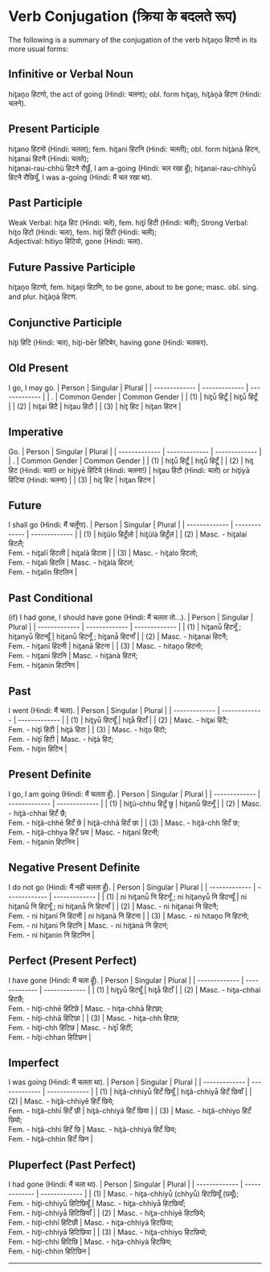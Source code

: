 # Verb Conjugation (क्रिया के बदलते रूप)
The following is a summary of the conjugation of the verb hit̥an̥o हिटणो in its more usual forms:

## Infinitive or Verbal Noun
hit̥an̥o हिटणो, the act of going (Hindi: चलना); obl. form hit̥an̥, hit̥àn̥à हिटण (Hindi: चलने).

## Present Participle
hit̥ano हिटनो (Hindi: चलता); fem. hit̥ani हिटनि (Hindi: चलती); obl. form hit̥ànà हिटन, hit̥anai हिटनै (Hindi: चलते);<br>
hit̥anai-rau-chhũ हिटनै रौछुँ, I am a-going (Hindi: चल रखा हूँ); hit̥anai-rau-chhiyū̃ हिटनै रौछियूँ, I was a-going (Hindi: मैं चल रखा था).

## Past Participle
Weak Verbal: hit̥a हिट (Hindi: चले), fem. hit̥ī हिटी (Hindi: चली); Strong Verbal: hit̥o हिटो (Hindi: चला), fem. hit̥ī हिटी (Hindi: चली);<br>
Adjectival: hitiyo हिटियो, gone (Hindi: चला).

## Future Passive Participle
hit̥an̥o हिटणो, fem. hit̥an̥i हिटणि, to be gone, about to be gone; masc. obl. sing. and plur. hit̥àn̥à हिटण.

## Conjunctive Participle
hit̥i हिटि (Hindi: चल), hit̥i-bēr हिटिबेर, having gone (Hindi: चलकर).

## Old Present
I go, I may go.
| Person | Singular | Plural |
| ------------- | ------------- | ------------- |
| . | Common Gender | Common Gender |
| (1) | hit̥ū̃ हिटूँ | hit̥ū̃ हिटूँ |
| (2) | hit̥ai हिटै | hit̥au हिटौ |
| (3) | hit̥ हिट | hit̥an हिटन |

## Imperative
Go.
| Person | Singular | Plural |
| ------------- | ------------- | ------------- |
| . | Common Gender | Common Gender |
| (1) | hit̥ū̃ हिटूँ | hit̥ū̃ हिटूँ |
| (2) | hit̥ हिट (Hindi: चल!) or hit̥iyē हिटिये (Hindi: चलना!) | hit̥au हिटौ (Hindi: चलो) or hit̥iyā हिटिया (Hindi: चलना) |
| (3) | hit̥ हिट | hit̥an हिटन |

## Future
I shall go (Hindi: मैं चलूँगा).
| Person | Singular | Plural |
| ------------- | ------------- | ------------- |
| (1) | hit̥ũlo हिटुँलो | hit̥ũlà हिटुँलऺ |
| (2) | Masc. - hit̥alai हिटलै; <br>Fem. - hit̥alī हिटली | hit̥alā हिटला |
| (3) | Masc. - hit̥alo हिटलो; <br>Fem. - hit̥ali हिटलि | Masc. - hit̥àlà हिटलऺ; <br>Fem. - hit̥alin हिटलिन |

## Past Conditional
(if) I had gone, I should have gone (Hindi: मैं चलता तो...).
| Person | Singular | Plural |
| ------------- | ------------- | ------------- |
| (1) | hit̥anū̃ हिटनूँ ; hit̥anyū̃ हिटन्यूँ | hit̥anū̃ हिटनूँ ; hit̥anā̃ हिटनाँ |
| (2) | Masc. - hit̥anai हिटनै; <br>Fem. - hit̥anī हिटनी | hit̥anā हिटना |
| (3) | Masc. - hitan̥o हिटनो; <br>Fem. - hit̥ani हिटनि | Masc. - hit̥ànà हिटनऺ; <br>Fem. - hit̥anin हिटनिन |

## Past
I went (Hindi: मैं चला).
| Person | Singular | Plural |
| ------------- | ------------- | ------------- |
| (1) | hit̥yū̃ हिट्यूँ | hit̥ā̃ हिटाँ |
| (2) | Masc. - hit̥ai हिटै; <br>Fem. - hit̥ī हिटी | hit̥ā हिटा |
| (3) | Masc. - hit̥o हिटो; <br>Fem. - hit̥ī हिटी | Masc. - hit̥à हिटऺ; <br>Fem. - hit̥in हिटिन |

## Present Definite
I go, I am going (Hindi: मैं चलता हूँ).
| Person | Singular | Plural |
| ------------- | ------------- | ------------- |
| (1) | hit̥ũ-chhu हिटुँ छु | hit̥anū̃ हिटनूँ |
| (2) | Masc. - hit̥ã-chhai हिटँ छै; <br>Fem. - hit̥ã-chhē हिटँ छे | hit̥ã-chhā हिटँ छा |
| (3) | Masc. - hit̥ã-chh हिटँ छ; <br>Fem. - hit̥ã-chhya हिटँ छ्य | Masc. - hit̥anī हिटनी; <br>Fem. - hit̥anin हिटनिन |

## Negative Present Definite
I do not go (Hindi: मैं नहीं चलता हूँ).
| Person | Singular | Plural |
| ------------- | ------------- | ------------- |
| (1) | ni hit̥anū̃ नि हिटनूँ ; ni hit̥anyū̃ नि हिटन्यूँ | ni hit̥anū̃ नि हिटनूँ ; ni hit̥anā̃ नि हिटनाँ |
| (2) | Masc. - ni hit̥anai नि हिटनै; <br>Fem. - ni hit̥anī नि हिटनी | ni hit̥anā नि हिटना |
| (3) | Masc. - ni hitan̥o नि हिटनो; <br>Fem. - ni hit̥ani नि हिटनि | Masc. - ni hit̥ànà नि हिटनऺ; <br>Fem. - ni hit̥anin नि हिटनिन |

## Perfect (Present Perfect)
I have gone (Hindi: मैं चला हूँ).
| Person | Singular | Plural |
| ------------- | ------------- | ------------- |
| (1) | hit̥yū̃ हिट्यूँ | hit̥ā̃ हिटाँ |
| (2) | Masc. - hit̥a-chhai हिटछै; <br>Fem. - hit̥i-chhē हिटिछे | Masc. - hit̥a-chhā हिटछा; <br>Fem. - hit̥i-chhā हिटिछा |
| (3) | Masc. - hit̥a-chh हिटछ; <br>Fem. - hit̥i-chh हिटिछ | Masc. - hit̥ī̃ हिटीं; <br>Fem. - hit̥i-chhan हिटिछन |

## Imperfect
I was going (Hindi: मैं चलता था).
| Person | Singular | Plural |
| ------------- | ------------- | ------------- |
| (1) | hit̥ã-chhiyū̃ हिटँ छियूँ | hit̥ã-chhiyā̃ हिटँ छियाँ |
| (2) | Masc. - hit̥ã-chhiyē हिटँ छिये; <br>Fem. - hit̥ã-chhī हिटँ छी | hit̥ã-chhiyā हिटँ छिया |
| (3) | Masc. - hit̥ã-chhiyo हिटँ छियो; <br>Fem. - hit̥ã-chhi हिटँ छि | Masc. - hit̥ã-chhiyà हिटँ छिय; <br>Fem. - hit̥ã-chhin हिटँ छिन |

## Pluperfect (Past Perfect)
I had gone (Hindi: मैं चला था).
| Person | Singular | Plural |
| ------------- | ------------- | ------------- |
| (1) | Masc. - hit̥a-chhiyū̃ (chhyū̃) हिटछियूँ (छ्यूँ); <br>Fem. - hit̥i-chhiyū̃ हिटिछियूँ | Masc. - hit̥a-chhiyā̃ हिटछियाँ; <br>Fem. - hit̥i-chhiyā̃ हिटिछियाँ |
| (2) | Masc. - hit̥a-chhiyē हिटछिये; <br>Fem. - hit̥i-chhī हिटिछी | Masc. - hit̥a-chhiyā हिटछिया; <br>Fem. - hit̥i-chhiyā हिटिछिया |
| (3) | Masc. - hit̥a-chhiyo हिटछियो; <br>Fem. - hit̥i-chhi हिटिछि | Masc. - hit̥a-chhiyà हिटछिय; <br>Fem. - hit̥i-chhin हिटिछिन |

---